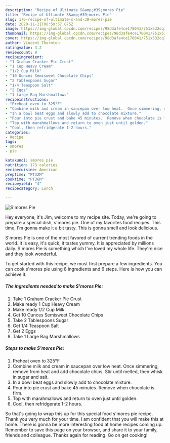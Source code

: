 ```yaml
---
description: "Recipe of Ultimate S&amp;#39;mores Pie"
title: "Recipe of Ultimate S&amp;#39;mores Pie"
slug: 176-recipe-of-ultimate-s-and-39-mores-pie
date: 2020-11-21T08:59:57.875Z
image: https://img-global.cpcdn.com/recipes/98d3afe4ce178041/751x532cq70/smores-pie-recipe-main-photo.jpg
thumbnail: https://img-global.cpcdn.com/recipes/98d3afe4ce178041/751x532cq70/smores-pie-recipe-main-photo.jpg
cover: https://img-global.cpcdn.com/recipes/98d3afe4ce178041/751x532cq70/smores-pie-recipe-main-photo.jpg
author: Vincent Thornton
ratingvalue: 3.2
reviewcount: 9
recipeingredient:
- "1 Graham Cracker Pie Crust"
- "1 Cup Heavy Cream"
- "1/2 Cup Milk"
- "10 Ounces Semisweet Chocolate Chips"
- "2 Tablespoons Sugar"
- "1/4 Teaspoon Salt"
- "2 Eggs"
- "1 Large Bag Marshmallows"
recipeinstructions:
- "Preheat oven to 325°F"
- "Combine milk and cream in saucepan over low heat.  Once simmering, remove from heat and add chocolate chips.  Stir until melted, then whisk in sugar and salt."
- "In a bowl beat eggs and slowly add to chocolate mixture."
- "Pour into pie crust and bake 45 minutes.  Remove when chocolate is firm."
- "Top with marahmallows and return to oven just until golden."
- "Cool, then refridgerate 1-2 hours."
categories:
- Recipe
tags:
- smores
- pie

katakunci: smores pie 
nutrition: 173 calories
recipecuisine: American
preptime: "PT32M"
cooktime: "PT36M"
recipeyield: "4"
recipecategory: Lunch

---
```



![S&#39;mores Pie](https://img-global.cpcdn.com/recipes/98d3afe4ce178041/751x532cq70/smores-pie-recipe-main-photo.jpg)

Hey everyone, it's Jim, welcome to my recipe site. Today, we're going to prepare a special dish, s&#39;mores pie. One of my favorites food recipes. This time, I'm gonna make it a bit tasty. This is gonna smell and look delicious.



S&#39;mores Pie is one of the most favored of current trending foods in the world. It is easy, it's quick, it tastes yummy. It is appreciated by millions daily. S&#39;mores Pie is something which I've loved my whole life. They're nice and they look wonderful.


To get started with this recipe, we must first prepare a few ingredients. You can cook s&#39;mores pie using 8 ingredients and 6 steps. Here is how you can achieve it.

<!--inarticleads1-->

##### The ingredients needed to make S&#39;mores Pie:

1. Take 1 Graham Cracker Pie Crust
1. Make ready 1 Cup Heavy Cream
1. Make ready 1/2 Cup Milk
1. Get 10 Ounces Semisweet Chocolate Chips
1. Take 2 Tablespoons Sugar
1. Get 1/4 Teaspoon Salt
1. Get 2 Eggs
1. Take 1 Large Bag Marshmallows




<!--inarticleads2-->

##### Steps to make S&#39;mores Pie:

1. Preheat oven to 325°F
1. Combine milk and cream in saucepan over low heat.  Once simmering, remove from heat and add chocolate chips.  Stir until melted, then whisk in sugar and salt.
1. In a bowl beat eggs and slowly add to chocolate mixture.
1. Pour into pie crust and bake 45 minutes.  Remove when chocolate is firm.
1. Top with marahmallows and return to oven just until golden.
1. Cool, then refridgerate 1-2 hours.




So that's going to wrap this up for this special food s&#39;mores pie recipe. Thank you very much for your time. I am confident that you will make this at home. There is gonna be more interesting food at home recipes coming up. Remember to save this page on your browser, and share it to your family, friends and colleague. Thanks again for reading. Go on get cooking!
